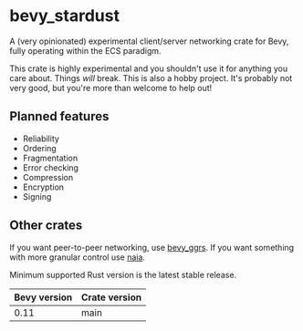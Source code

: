 # bevy_stardust
A (very opinionated) experimental client/server networking crate for Bevy, fully operating within the ECS paradigm.

This crate is highly experimental and you shouldn't use it for anything you care about. Things *will* break.
This is also a hobby project. It's probably not very good, but you're more than welcome to help out!

## Planned features
- Reliability
- Ordering
- Fragmentation
- Error checking
- Compression
- Encryption
- Signing

## Other crates

If you want peer-to-peer networking, use [bevy_ggrs](https://github.com/gschup/bevy_ggrs). If you want something with more granular control use [naia](https://github.com/naia-lib/naia).

Minimum supported Rust version is the latest stable release.

| Bevy version | Crate version |
| ------------ | ------------- |
| 0.11         | main          |
